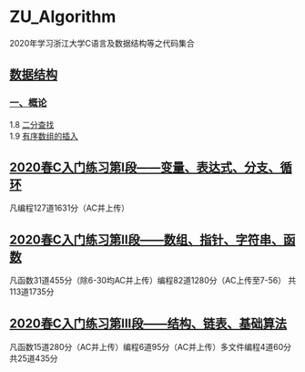 # ZU_Algorithm
2020年学习浙江大学C语言及数据结构等之代码集合
## [数据结构](/DataStructure)
### [一、概论](DataStructure/Base)
1.8 [二分查找](DataStructure/Base/1_08_BinarySearch/1_08_BinarySearch.cpp)  
1.9 [有序数组的插入](DataStructure/Base/1_09_Insert/1_09_Insert.cpp)  

## [2020春C入门练习第I段——变量、表达式、分支、循环](/CProgram01/)
凡编程127道1631分（AC并上传） 

## [2020春C入门练习第II段——数组、指针、字符串、函数](/CProgram02/)
凡函数31道455分（除6-30均AC并上传）编程82道1280分（AC上传至7-56） 共113道1735分  

## [2020春C入门练习第III段——结构、链表、基础算法](/CProgram03/)
凡函数15道280分（AC并上传）编程6道95分（AC并上传）多文件编程4道60分 共25道435分  